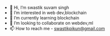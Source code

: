 - 👋 Hi, I’m swastik suvam singh
- 👀 I’m interested in web dev,blockchain
- 🌱 I’m currently learning blockchain
- 💞️ I’m looking to collaborate on webdev,ml
- 📫 How to reach me - swastikpikun@gmail.com

<!---
swastiksuvam55/swastiksuvam55 is a ✨ special ✨ repository because its `README.md` (this file) appears on your GitHub profile.
You can click the Preview link to take a look at your changes.
--->

